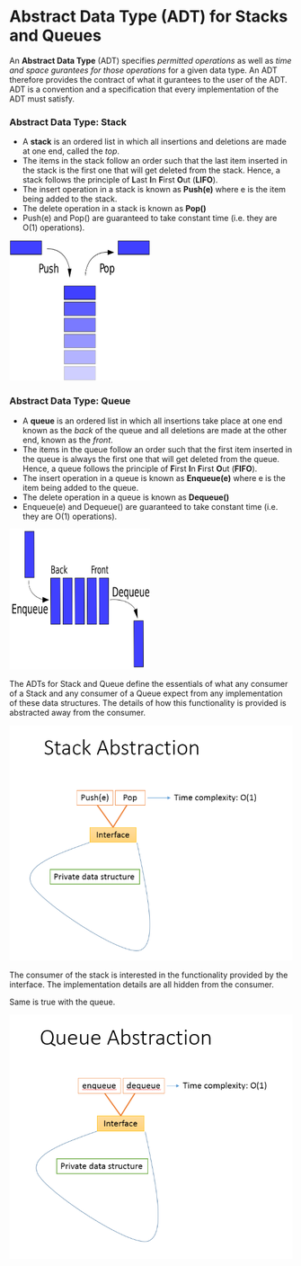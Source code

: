 # Abstract Data Type (ADT) for Stacks and Queues
An <b>Abstract Data Type</b> (ADT) specifies _permitted operations_ as well as _time and space gurantees for those operations_ for a given data type. An ADT therefore provides the contract of what it gurantees to the user of the ADT. ADT is a convention and a specification that every implementation of the ADT must satisfy.

### Abstract Data Type: Stack
- A <b>stack</b> is an ordered list in which all insertions and deletions are made at one end, called the _top_.
- The items in the stack follow an order such that the last item inserted in the stack is the first one that will get deleted from the stack. Hence, a stack follows the principle of <b>L</b>ast <b>I</b>n <b>F</b>irst <b>O</b>ut (<b>LIFO</b>).
- The insert operation in a stack is known as <b>Push(e)</b> where e is the item being added to the stack. 
- The delete operation in a stack is known as <b>Pop()</b>
- Push(e) and Pop() are guaranteed to take constant time (i.e. they are O(1) operations).

<img src="images/stack.png" alt="Stack" width="250" height="250">

### Abstract Data Type: Queue
- A <b>queue</b> is an ordered list in which all insertions take place at one end known as the _back_ of the queue and all deletions are made at the other end, known as the _front_.
- The items in the queue follow an order such that the first item inserted in the queue is always the first one that will get deleted from the queue. Hence, a queue follows the principle of <b>F</b>irst <b>I</b>n <b>F</b>irst <b>O</b>ut (<b>FIFO</b>).
- The insert operation in a queue is known as <b>Enqueue(e)</b> where e is the item being added to the queue. 
- The delete operation in a queue is known as <b>Dequeue()</b>
- Enqueue(e) and Dequeue() are guaranteed to take constant time (i.e. they are O(1) operations).

<img src="images/queue.png" alt="Queue" width="250" height="250">

The ADTs for Stack and Queue define the essentials of what any consumer of a Stack and any consumer of a Queue expect from any implementation of these data structures. The details of how this functionality is provided is abstracted away from the consumer.

<img src="images/stack_abstraction.png" alt="Stack Abstraction">

The consumer of the stack is interested in the functionality provided by the interface. The implementation details are all hidden from the consumer.

Same is true with the queue. 

<img src="images/queue_abstraction.png" alt="Queue Abstraction">
